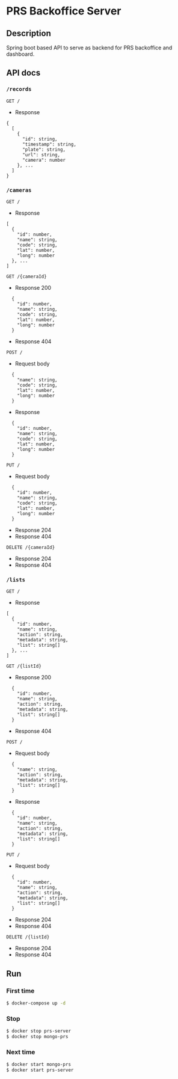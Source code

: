 # PRS Backoffice Server

## Description

Spring boot based API to serve as backend for PRS backoffice and dashboard.

## API docs

### `/records`

`GET /`
* Response
```
{
  [
    {
      "id": string,
      "timestamp": string,
      "plate": string,
      "url": string,
      "camera": number
    }, ... 
  ]
}
```

### `/cameras`

`GET /`
* Response
```
[
  {
    "id": number,
    "name": string,
    "code": string,
    "lat": number,
    "long": number
  }, ...
]
```

`GET /{cameraId}`
* Response 200
```
  {
    "id": number,
    "name": string,
    "code": string,
    "lat": number,
    "long": number
  }
```

* Response 404

`POST /`
* Request body
```
  {
    "name": string,
    "code": string,
    "lat": number,
    "long": number
  }
```
* Response 
```
  {
    "id": number,
    "name": string,
    "code": string,
    "lat": number,
    "long": number
  }
```

`PUT /`
* Request body
```
  {
    "id": number,
    "name": string,
    "code": string,
    "lat": number,
    "long": number
  }
```
* Response 204
* Response 404

`DELETE /{cameraId}` 
* Response 204
* Response 404

### `/lists`

`GET /`
* Response
```
[
  {
    "id": number,
    "name": string,
    "action": string,
    "metadata": string,
    "list": string[]
  }, ...
]
```

`GET /{listId}`
* Response 200
```
  {
    "id": number,
    "name": string,
    "action": string,
    "metadata": string,
    "list": string[]
  }
```

* Response 404

`POST /`
* Request body
```
  {
    "name": string,
    "action": string,
    "metadata": string,
    "list": string[]
  }
```
* Response 
```
  {
    "id": number,
    "name": string,
    "action": string,
    "metadata": string,
    "list": string[]
  }
```

`PUT /`
* Request body
```
  {
    "id": number,
    "name": string,
    "action": string,
    "metadata": string,
    "list": string[]
  }
```
* Response 204
* Response 404

`DELETE /{listId}` 
* Response 204
* Response 404

## Run

### First time
```bash
$ docker-compose up -d
```


### Stop
```bash
$ docker stop prs-server
$ docker stop mongo-prs
```

### Next time
```bash
$ docker start mongo-prs
$ docker start prs-server
```


